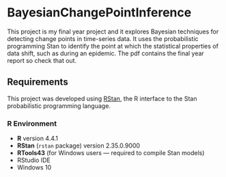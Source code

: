 # BayesianChangePointInference

This project is my final year project and it explores Bayesian techniques for detecting change points in time-series data. It uses the probabilistic programming Stan to identify the point at which the statistical properties of data shift, such as during an epidemic. The pdf contains the final year report so check that out.

## Requirements

This project was developed using [RStan](https://mc-stan.org/users/interfaces/rstan), the R interface to the Stan probabilistic programming language.

### R Environment

- **R** version 4.4.1
- **RStan** (`rstan` package) version  2.35.0.9000
- **RTools43** (for Windows users — required to compile Stan models)
- RStudio IDE
- Windows 10



